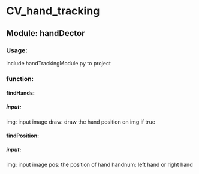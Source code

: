 # CV_hand_tracking
## Module: handDector
### Usage: 
include handTrackingModule.py to project
### function:
  #### findHands:
  ##### input: 
  img: input image
  draw: draw the hand position on img if true

  #### findPosition:
  ##### input: 
  img: input image
  pos: the position of hand
  handnum: left hand or right hand
